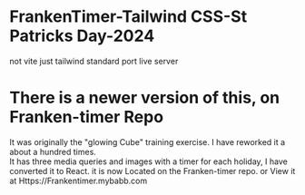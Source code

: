  
 
# FrankenTimer-Tailwind CSS-St Patricks Day-2024
not vite  just tailwind standard port live server
 # There is a newer version of this, on Franken-timer Repo
It was originally the "glowing Cube" training exercise.
I have reworked it a about a hundred times.  
It has three media queries and images with a timer for each holiday,
I have converted it to React.
it is now Located on the Franken-timer repo.
or View it at Https://Frankentimer.mybabb.com
